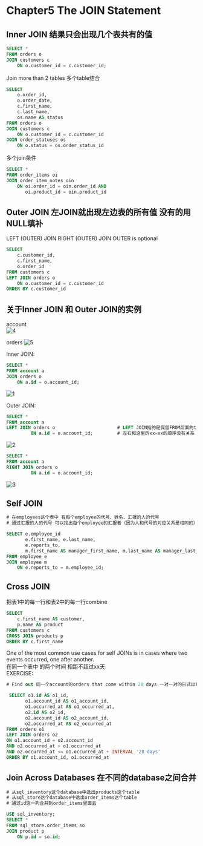 # Chapter5 The JOIN Statement
## Inner JOIN 结果只会出现几个表共有的值
``` sql
SELECT *
FROM orders o
JOIN customers c
    ON o.customer_id = c.customer_id;
```
Join more than 2 tables 多个table结合
``` sql
SELECT 
    o.order_id,
    o.order_date,
    c.first_name,
    c.last_name,
    os.name AS status
FROM orders o
JOIN customers c
    ON o.customer_id = c.customer_id
JOIN order_statuses os
    ON o.status = os.order_status_id
```
多个join条件
``` sql
SELECT *
FROM order_items oi
JOIN order_item_notes oin
    ON oi.order_id = oin.order_id AND 
       oi.product_id = oin.product_id
```

## Outer JOIN 左JOIN就出现左边表的所有值 没有的用NULL填补
LEFT (OUTER) JOIN RIGHT (OUTER) JOIN OUTER is optional
``` sql
SELECT
    c.customer_id,
    c.first_name,
    o.order_id
FROM customers c
LEFT JOIN orders o
    ON o.customer_id = c.customer_id
ORDER BY c.customer_id
```

## 关于Inner JOIN 和 Outer JOIN的实例
account  
![4](https://user-images.githubusercontent.com/105503216/176695403-6ba0bd12-8a90-4963-b607-e38b99bc066f.png)  

orders
![5](https://user-images.githubusercontent.com/105503216/176695579-6dd21e33-665f-4225-959d-820d999360b9.png)  

Inner JOIN:
``` sql
SELECT * 
FROM account a
JOIN orders o
    ON a.id = o.account_id;
```
![1](https://user-images.githubusercontent.com/105503216/176692248-07bc1131-b1ed-4032-b32b-86be47b19338.png)  

Outer JOIN:
``` sql
SELECT * 
FROM account a
LEFT JOIN orders o                       # LEFT JOIN指的是保留FROM后面的table的所有量
         ON a.id = o.account_id;         # 左右和这里的xx=xx的顺序没有关系
```
![2](https://user-images.githubusercontent.com/105503216/176693381-d77abf06-ae42-4f08-8443-ba39f0d1b3d9.png)
``` sql
SELECT * 
FROM account a
RIGHT JOIN orders o
         ON a.id = o.account_id;
```
![3](https://user-images.githubusercontent.com/105503216/176694036-f61d502c-613e-421d-acd1-4c7d69dfebbe.png)

## Self JOIN
``` sql
# 在employees这个表中 有每个employee的代号、姓名、汇报的人的代号
# 通过汇报的人的代号 可以找出每个employee的汇报者（因为人和代号的对应关系是相同的）

SELECT e.employee_id
       e.first_name, e.last_name, 
       e.reports_to,
       m.first_name AS manager_first_name, m.last_name AS manager_last_name
FROM employee e
JOIN employee m
    ON e.reports_to = m.employee_id;
```

## Cross JOIN
把表1中的每一行和表2中的每一行combine
``` sql
SELECT 
    c.first_name AS customer,
    p.name AS product
FROM customers c
CROSS JOIN products p
ORDER BY c.first_name
```
One of the most common use cases for self JOINs is in cases where two events occurred, one after another.   
在同一个表中 的两个时间 相距不超过xx天  
EXERCISE:
``` sql
# Find out 同一个account的orders that come within 28 days 一对一对的形式出现

 SELECT o1.id AS o1_id,
       o1.account_id AS o1_account_id,
       o1.occurred_at AS o1_occurred_at,
       o2.id AS o2_id,
       o2.account_id AS o2_account_id,
       o2.occurred_at AS o2_occurred_at
FROM orders o1
LEFT JOIN orders o2 
ON o1.account_id = o2.account_id
AND o2.occurred_at > o1.occurred_at
AND o2.occurred_at <= o1.occurred_at + INTERVAL '28 days'
ORDER BY o1.account_id, o1.occurred_at
```

## Join Across Databases 在不同的database之间合并
``` sql
# 从sql_inventory这个database中选出products这个table
# 从sql_store这个database中选出order_items这个table
# 通过id这一列合并到order_items里面去

USE sql_inventory;
SELECT *
FROM sql_store.order_items so
JOIN product p
    ON p.id = so.id;
```
